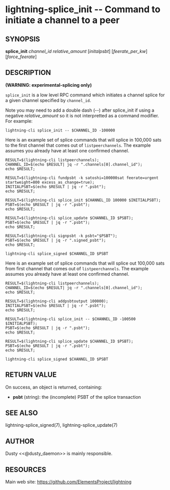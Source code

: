 lightning-splice\_init -- Command to initiate a channel to a peer
=====================================================================

SYNOPSIS
--------

**splice\_init** *channel\_id* *relative\_amount* [*initalpsbt*] [*feerate\_per\_kw*] [*force\_feerate*]

DESCRIPTION
-----------

**(WARNING: experimental-splicing only)**

`splice_init` is a low level RPC command which initiates a channel splice for a
given channel specified by `channel_id`.

Note you may need to add a double dash (\-\-) after splice\_init if using a negative
*relative\_amount* so it is not interpretted as a command modifier. For example:
```shell
lightning-cli splice_init -- $CHANNEL_ID -100000
```

Here is an example set of splice commands that will splice in 100,000 sats to
the first channel that comes out of `listpeerchannels`. The example assumes
you already have at least one confirmed channel.

```shell
RESULT=$(lightning-cli listpeerchannels);
CHANNEL_ID=$(echo $RESULT| jq -r ".channels[0].channel_id");
echo $RESULT;

RESULT=$(lightning-cli fundpsbt -k satoshi=100000sat feerate=urgent startweight=800 excess_as_change=true);
INITIALPSBT=$(echo $RESULT | jq -r ".psbt");
echo $RESULT;

RESULT=$(lightning-cli splice_init $CHANNEL_ID 100000 $INITIALPSBT);
PSBT=$(echo $RESULT | jq -r ".psbt");
echo $RESULT;

RESULT=$(lightning-cli splice_update $CHANNEL_ID $PSBT);
PSBT=$(echo $RESULT | jq -r ".psbt");
echo $RESULT;

RESULT=$(lightning-cli signpsbt -k psbt="$PSBT");
PSBT=$(echo $RESULT | jq -r ".signed_psbt");
echo $RESULT;

lightning-cli splice_signed $CHANNEL_ID $PSBT
```

Here is an example set of splice commands that will splice out 100,000 sats from
 first channel that comes out of `listpeerchannels`. The example assumes
you already have at least one confirmed channel.

```shell
RESULT=$(lightning-cli listpeerchannels);
CHANNEL_ID=$(echo $RESULT| jq -r ".channels[0].channel_id");
echo $RESULT;

RESULT=$(lightning-cli addpsbtoutput 100000);
INITIALPSBT=$(echo $RESULT | jq -r ".psbt");
echo $RESULT;

RESULT=$(lightning-cli splice_init -- $CHANNEL_ID -100500 $INITIALPSBT);
PSBT=$(echo $RESULT | jq -r ".psbt");
echo $RESULT;

RESULT=$(lightning-cli splice_update $CHANNEL_ID $PSBT);
PSBT=$(echo $RESULT | jq -r ".psbt");
echo $RESULT;

lightning-cli splice_signed $CHANNEL_ID $PSBT
```

RETURN VALUE
------------

[comment]: # (GENERATE-FROM-SCHEMA-START)
On success, an object is returned, containing:

- **psbt** (string): the (incomplete) PSBT of the splice transaction

[comment]: # (GENERATE-FROM-SCHEMA-END)

SEE ALSO
--------

lightning-splice_signed(7), lightning-splice_update(7)

AUTHOR
------

Dusty <<@dusty_daemon>> is mainly responsible.

RESOURCES
---------

Main web site: <https://github.com/ElementsProject/lightning>

[comment]: # ( SHA256STAMP:28e857bb214a084bb638c7db3e7277291b7d60d78360fb8603423bc4d1d427a1)
